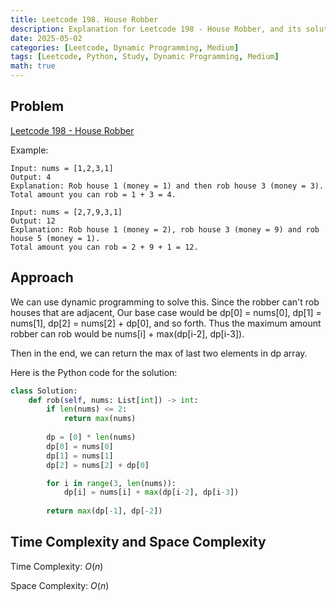 ```yaml
---
title: Leetcode 198. House Robber
description: Explanation for Leetcode 198 - House Robber, and its solution in Python.
date: 2025-05-02
categories: [Leetcode, Dynamic Programming, Medium]
tags: [Leetcode, Python, Study, Dynamic Programming, Medium]
math: true
---
```


## Problem
[Leetcode 198 - House Robber](https://leetcode.com/problems/house-robber/description/)

Example:
```
Input: nums = [1,2,3,1]
Output: 4
Explanation: Rob house 1 (money = 1) and then rob house 3 (money = 3).
Total amount you can rob = 1 + 3 = 4.

Input: nums = [2,7,9,3,1]
Output: 12
Explanation: Rob house 1 (money = 2), rob house 3 (money = 9) and rob house 5 (money = 1).
Total amount you can rob = 2 + 9 + 1 = 12.
```

## Approach

We can use dynamic programming to solve this. Since the robber can't rob houses that are adjacent, Our base case would be dp[0] = nums[0], dp[1] = nums[1], dp[2] = nums[2] + dp[0], and so forth. Thus the maximum amount robber can rob would be nums[i] + max(dp[i-2], dp[i-3]). 

Then in the end, we can return the max of last two elements in dp array.

Here is the Python code for the solution:
```python
class Solution:
    def rob(self, nums: List[int]) -> int:
        if len(nums) <= 2:
            return max(nums)
        
        dp = [0] * len(nums)
        dp[0] = nums[0]
        dp[1] = nums[1]
        dp[2] = nums[2] + dp[0]

        for i in range(3, len(nums)):
            dp[i] = nums[i] + max(dp[i-2], dp[i-3])
        
        return max(dp[-1], dp[-2])
```
## Time Complexity and Space Complexity

Time Complexity: $O(n)$

Space Complexity: $O(n)$